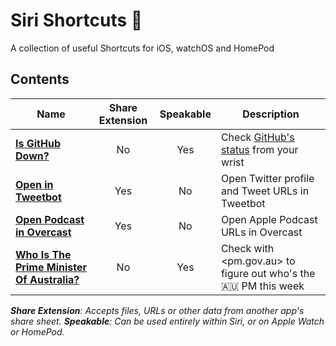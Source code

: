 # Siri Shortcuts 💬

A collection of useful Shortcuts for iOS, watchOS and HomePod

## Contents

| Name | Share Extension | Speakable | Description |
| ---- | :-------------: | :-------: | ----------- |
| **[Is GitHub Down?](Is%20GitHub%20Down%3F.shortcut)** | No | Yes | Check [GitHub's status](https://status.github.com/) from your wrist |
| **[Open in Tweetbot](Open%20in%20Tweetbot.shortcut)** | Yes | No | Open Twitter profile and Tweet URLs in Tweetbot |
| **[Open Podcast in Overcast](Open%20Podcast%20in%20Overcast.shortcut)** | Yes | No | Open Apple Podcast URLs in Overcast |
| **[Who Is The Prime Minister Of Australia?](Who%20Is%20The%20Prime%20Minister%20Of%20Australia%3F.shortcut)** | No | Yes | Check with <pm.gov.au> to figure out who's the 🇦🇺 PM this week |

*__Share Extension__: Accepts files, URLs or other data from another app's share sheet. __Speakable__: Can be used entirely within Siri, or on Apple Watch or HomePod.*
